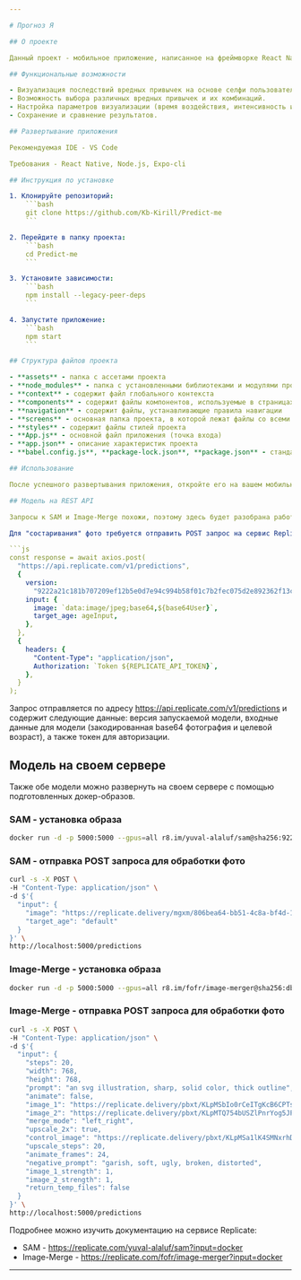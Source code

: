 ```yaml
---

# Прогноз Я

## О проекте

Данный проект - мобильное приложение, написанное на фреймворке React Native. Пользователь делает селфи, выбирает потенциальные вредные привычки, и приложение визуализирует, как он может выглядеть через 5, 10, 20 лет при употреблении наркотиков, алкоголя, курения. Для обработки фото используются две нейросетевые модели - SAM и ComfyUI-Image-Merge. Первая используется для "состаривания" лица, а вторая для наложения эффектов длительного употребления вредных веществ.

## Функциональные возможности

- Визуализация последствий вредных привычек на основе селфи пользователя.
- Возможность выбора различных вредных привычек и их комбинаций.
- Настройка параметров визуализации (время воздействия, интенсивность и т.д.).
- Сохранение и сравнение результатов.

## Развертывание приложения

Рекомендуемая IDE - VS Code

Требования - React Native, Node.js, Expo-cli

## Инструкция по установке

1. Клонируйте репозиторий:
    ```bash
    git clone https://github.com/Kb-Kirill/Predict-me
    ```

2. Перейдите в папку проекта:
    ```bash
    cd Predict-me
    ```

3. Установите зависимости:
    ```bash
    npm install --legacy-peer-deps
    ```

4. Запустите приложение:
    ```bash
    npm start
    ```

## Структура файлов проекта

- **assets** - папка с ассетами проекта
- **node_modules** - папка с установленными библиотеками и модулями проекта
- **context** - содержит файл глобального контекста
- **components** - содержит файлы компонентов, используемые в страницах приложения
- **navigation** - содержит файлы, устанавливающие правила навигации
- **screens** - основная папка проекта, в которой лежат файлы со всеми страницами приложения
- **styles** - содержит файлы стилей проекта
- **App.js** - основной файл приложения (точка входа)
- **app.json** - описание характеристик проекта
- **babel.config.js**, **package-lock.json**, **package.json** - стандартные файлы, описывающие внутренние зависимости проекта

## Использование

После успешного развертывания приложения, откройте его на вашем мобильном устройстве с помощью Expo. Зарегистрируйтесь или войдите в существующую учетную запись. Далее, следуйте инструкциям на экране для создания и визуализации прогноза.

## Модель на REST API

Запросы к SAM и Image-Merge похожи, поэтому здесь будет разобрана работа с SAM.

Для "состаривания" фото требуется отправить POST запрос на сервис Replicate, который вернет обработанное фото:

```js
const response = await axios.post(
  "https://api.replicate.com/v1/predictions",
  {
    version:
      "9222a21c181b707209ef12b5e0d7e94c994b58f01c7b2fec075d2e892362f13c",
    input: {
      image: `data:image/jpeg;base64,${base64User}`,
      target_age: ageInput,
    },
  },
  {
    headers: {
      "Content-Type": "application/json",
      Authorization: `Token ${REPLICATE_API_TOKEN}`,
    },
  }
);
```

Запрос отправляется по адресу https://api.replicate.com/v1/predictions и содержит следующие данные: версия запускаемой модели, входные данные для модели (закодированная base64 фотография и целевой возраст), а также токен для авторизации.

## Модель на своем сервере

Также обе модели можно развернуть на своем сервере с помощью подготовленных докер-образов.

### SAM - установка образа

```bash
docker run -d -p 5000:5000 --gpus=all r8.im/yuval-alaluf/sam@sha256:9222a21c181b707209ef12b5e0d7e94c994b58f01c7b2fec075d2e892362f13c
```

### SAM - отправка POST запроса для обработки фото

```bash
curl -s -X POST \
-H "Content-Type: application/json" \
-d $'{
  "input": {
    "image": "https://replicate.delivery/mgxm/806bea64-bb51-4c8a-bf4d-15602eb60fdd/1287.jpg",
    "target_age": "default"
  }
}' \
http://localhost:5000/predictions
```

### Image-Merge - установка образа

```bash
docker run -d -p 5000:5000 --gpus=all r8.im/fofr/image-merger@sha256:db2c826b6a7215fd31695acb73b5b2c91a077f88a2a264c003745e62901e2867
```

### Image-Merge - отправка POST запроса для обработки фото

```bash
curl -s -X POST \
-H "Content-Type: application/json" \
-d $'{
  "input": {
    "steps": 20,
    "width": 768,
    "height": 768,
    "prompt": "an svg illustration, sharp, solid color, thick outline",
    "animate": false,
    "image_1": "https://replicate.delivery/pbxt/KLpMSbIo0rCeITgKcB6CPTsfUbSquTptlLHOR7SyDBiaUBUS/0_2.webp",
    "image_2": "https://replicate.delivery/pbxt/KLpMTQ754bUSZlPnrYog5JFI0mRGVoXAkQSlPk1yfHssW532/0_2-1.webp",
    "merge_mode": "left_right",
    "upscale_2x": true,
    "control_image": "https://replicate.delivery/pbxt/KLpMSa1lK4SMNxrhDnXFkk6BYkpIZVVXg3WrQIlLPCUn4Uaw/0_3.webp",
    "upscale_steps": 20,
    "animate_frames": 24,
    "negative_prompt": "garish, soft, ugly, broken, distorted",
    "image_1_strength": 1,
    "image_2_strength": 1,
    "return_temp_files": false
  }
}' \
http://localhost:5000/predictions
```

Подробнее можно изучить документацию на сервисе Replicate:
- SAM - https://replicate.com/yuval-alaluf/sam?input=docker
- Image-Merge - https://replicate.com/fofr/image-merger?input=docker

---
```

